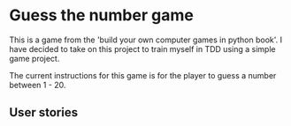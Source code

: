 # Guess the number game

This is a game from the 'build your own computer games in python book'. I have decided to take on this project to train myself in TDD using a simple game project.

The current instructions for this game is for the player to guess a number between 1 - 20.

## User stories
